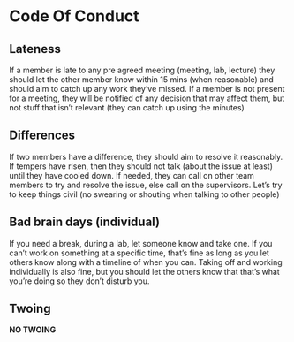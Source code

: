 Code Of Conduct
===

## Lateness
If a member is late to any pre agreed meeting (meeting, lab, lecture) they
should let the other member know within 15 mins (when reasonable) and should aim
to catch up any work they’ve missed. If a member is not present for a meeting,
they will be notified of any decision that may affect them, but not stuff that
isn’t relevant (they can catch up using the minutes)

## Differences
If two members have a difference, they should aim to resolve it reasonably. If
tempers have risen, then they should not talk (about the issue at least) until
they have cooled down. If needed, they can call on other team members to try and
resolve the issue, else call on the supervisors.  Let’s try to keep things civil
(no swearing or shouting when talking to other people)

## Bad brain days (individual)
If you need a break, during a lab, let someone know and take one. If you can’t
work on something at a specific time, that’s fine as long as you let others know
along with a timeline of when you can. Taking off and working individually is
also fine, but you should let the others know that that’s what you’re doing so
they don’t disturb you.

## Twoing
**NO TWOING**
